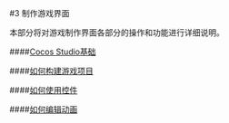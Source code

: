 #3 制作游戏界面

本部分将对游戏制作界面各部分的操作和功能进行详细说明。

####[Cocos Studio基础](../chapter1/fundamentals/zh.md)

####[如何构建游戏项目](../chapter2/how-to-create-game/zh.md)

####[如何使用控件](../chapter3/how-to-use-controls/zh.md)

####[如何编辑动画](../chapter4/how-to-edit-animation/zh.md)